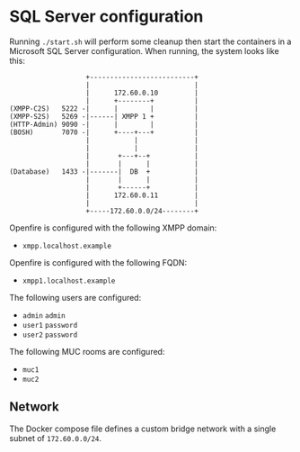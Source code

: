 # SQL Server configuration

Running `./start.sh` will perform some cleanup then start the containers in a Microsoft SQL Server configuration.
When running, the system looks like this:

```
                   +--------------------------+
                   |                          |
                   |      172.60.0.10         |
                   |      +--------+          |
(XMPP-C2S)   5222 -|      |        |          |
(XMPP-S2S)   5269 -|------| XMPP 1 +          |
(HTTP-Admin) 9090 -|      |        |          |
(BOSH)       7070 -|      +----+---+          |
                   |           |              |
                   |           |              |
                   |       +---+--+           |
                   |       |      |           |
(Database)   1433 -|-------|  DB  +           |
                   |       |      |           |
                   |       +------+           |
                   |      172.60.0.11         |
                   |                          |
                   +-----172.60.0.0/24--------+
```

Openfire is configured with the following XMPP domain:

* `xmpp.localhost.example`

Openfire is configured with the following FQDN:

* `xmpp1.localhost.example`

The following users are configured:

* `admin` `admin`
* `user1` `password`
* `user2` `password`

The following MUC rooms are configured:

* `muc1`
* `muc2`

## Network

The Docker compose file defines a custom bridge network with a single subnet of `172.60.0.0/24`.
